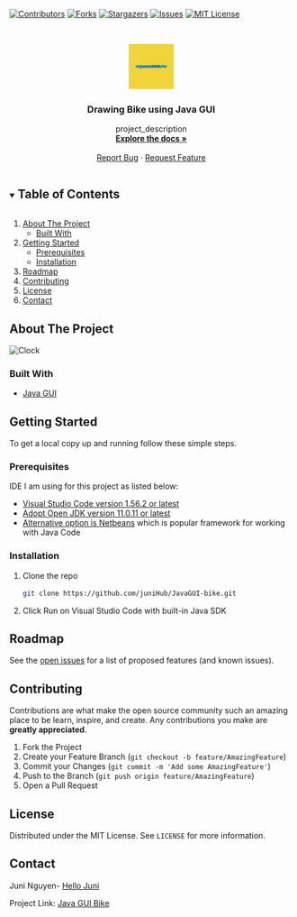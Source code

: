 
<!-- PROJECT SHIELDS -->

[![Contributors][contributors-shield]][contributors-url]
[![Forks][forks-shield]][forks-url]
[![Stargazers][stars-shield]][stars-url]
[![Issues][issues-shield]][issues-url]
[![MIT License][license-shield]][license-url]



<!-- PROJECT LOGO -->
<br />
<p align="center">
  <a href="https://github.com/juniHub/JavaGUI-bike">
    <img src="logo.png" alt="Logo" width="80" height="80">
  </a>

  <h3 align="center">Drawing Bike using Java GUI</h3>

  <p align="center">
    project_description
    <br />
    <a href="https://github.com/juniHub/JavaGUI-bike"><strong>Explore the docs »</strong></a>
    <br />
    <br />
    <a href="https://github.com/juniHub/JavaGUI-bike/issues">Report Bug</a>
    ·
    <a href="https://github.com/juniHub/JavaGUI-bike/issues">Request Feature</a>
  </p>
</p>



<!-- TABLE OF CONTENTS -->
<details open="open">
  <summary><h2 style="display: inline-block">Table of Contents</h2></summary>
  <ol>
    <li>
      <a href="#about-the-project">About The Project</a>
      <ul>
        <li><a href="#built-with">Built With</a></li>
      </ul>
    </li>
    <li>
      <a href="#getting-started">Getting Started</a>
      <ul>
        <li><a href="#prerequisites">Prerequisites</a></li>
        <li><a href="#installation">Installation</a></li>
      </ul>
    </li>
    <li><a href="#roadmap">Roadmap</a></li>
    <li><a href="#contributing">Contributing</a></li>
    <li><a href="#license">License</a></li>
    <li><a href="#contact">Contact</a></li>
  
  </ol>
</details>



<!-- ABOUT THE PROJECT -->
## About The Project

![Clock](https://res.cloudinary.com/dafolrlpj/image/upload/v1621774022/gallery/idp2mmafp2dgrfpnyaqm.gif)




### Built With

* [Java GUI](https://docs.oracle.com/javase/tutorial/uiswing/)


<!-- GETTING STARTED -->
## Getting Started

To get a local copy up and running follow these simple steps.

### Prerequisites

IDE I am using for this project as listed below:
* [Visual Studio Code version 1.56.2 or latest](https://code.visualstudio.com)
* [Adopt Open JDK version 11.0.11 or latest](https://adoptopenjdk.net/index.html)
* [Alternative option is Netbeans](https://netbeans.apache.org) which is popular framework for working with Java Code
 

### Installation

1. Clone the repo
   ```sh
   git clone https://github.com/juniHub/JavaGUI-bike.git
   ```
2. Click Run on Visual Studio Code with built-in Java SDK


<!-- ROADMAP -->
## Roadmap

See the [open issues](https://github.com/juniHub/JavaGUI-clock/issues) for a list of proposed features (and known issues).



<!-- CONTRIBUTING -->
## Contributing

Contributions are what make the open source community such an amazing place to be learn, inspire, and create. Any contributions you make are **greatly appreciated**.

1. Fork the Project
2. Create your Feature Branch (`git checkout -b feature/AmazingFeature`)
3. Commit your Changes (`git commit -m 'Add some AmazingFeature'`)
4. Push to the Branch (`git push origin feature/AmazingFeature`)
5. Open a Pull Request



<!-- LICENSE -->
## License

Distributed under the MIT License. See `LICENSE` for more information.



<!-- CONTACT -->
## Contact

Juni Nguyen- [Hello Juni](mailto:hellojuninguyen@gmail.com)

Project Link: [Java GUI Bike](https://github.com/juniHub/JavaGUI-bike)


<!-- MARKDOWN LINKS & IMAGES -->
<!-- https://www.markdownguide.org/basic-syntax/#reference-style-links -->
[contributors-shield]: https://img.shields.io/github/contributors/juniHub/JavaGUI-bike.svg?style=for-the-badge
[contributors-url]: https://github.com/juniHub/JavaGUI-bike/graphs/contributors
[forks-shield]: https://img.shields.io/github/forks/juniHub/JavaGUI-bike.svg?style=for-the-badge
[forks-url]: https://github.com/juniHub/JavaGUI-bike/network/members
[stars-shield]: https://img.shields.io/github/stars/juniHub/JavaGUI-bike.svg?style=for-the-badge
[stars-url]: https://github.comjuniHub/JavaGUI-bike/stargazers
[issues-shield]: https://img.shields.io/github/issues/juniHub/JavaGUI-bike.svg?style=for-the-badge
[issues-url]: https://github.com/gjuniHub/JavaGUI-bike/issues
[license-shield]: https://img.shields.io/github/license/juniHub/JavaGUI-bike.svg?style=for-the-badge
[license-url]: https://github.com/juniHub/JavaGUI-bike/blob/master/LICENSE.txt
